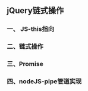 ## jQuery链式操作



### 一、 JS-this指向







### 二、链式操作









### 三、Promise











### 四、nodeJS-pipe管道实现



